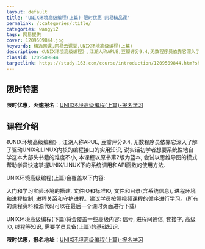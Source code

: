 ```yaml
---
layout: default
title: 'UNIX环境高级编程(上篇)-限时优惠-网易精品课'
permalink: /:categories/:title/
categories: wangyi2
tags: 网易提供
cover: 1209509844.jpg
keywords: 精选网课,网易云课堂,UNIX环境高级编程(上篇)
description: 《UNIX环境高级编程》,江湖人称APUE,豆瓣评分9.4,无数程序员依靠它深入了解了驱动UNIX和LINUX内核的编程
classid: 1209509844
targetlink: https://study.163.com/course/introduction/1209509844.htm?share=1&shareId=1025206652&utm_campaign=share&utm_medium=iphoneShare&utm_source=&utm_u=1025206652
---
```


## 限时特惠

**限时优惠，火速报名**：[UNIX环境高级编程(上篇)-报名学习](https://study.163.com/course/introduction/1209509844.htm?share=1&shareId=1025206652&utm_campaign=share&utm_medium=iphoneShare&utm_source=&utm_u=1025206652)

## 课程介绍

《UNIX环境高级编程》,  江湖人称APUE, 豆瓣评分9.4, 无数程序员依靠它深入了解了驱动UNIX和LINUX内核的编程接口的实用知识, 说实话初学者想要系统性地自学这本大部头书籍的难度不小, 本课程以原书第2版为蓝本, 尝试以思维导图的模式帮助学员快速掌握UNIX/LINUX下的系统调用和API函数的使用方法.



UNIX环境高级编程(上篇)会覆盖以下内容:

入门和学习实验环境的搭建, 文件IO和标准IO, 文件和目录(含系统信息), 进程环境和进程控制, 进程关系和守护进程。建议学员按照视频课程的循序进行学习。(所有的课程资料和源代码可以在最后一个课时页面进行下载)



UNIX环境高级编程(下篇)将会覆盖一些高级内容: 信号, 进程间通信, 套接字, 高级IO,  线程等知识, 需要学员具备(上篇)的基础知识.

**限时优惠，报名地址**：[UNIX环境高级编程(上篇)-报名学习](https://study.163.com/course/introduction/1209509844.htm?share=1&shareId=1025206652&utm_campaign=share&utm_medium=iphoneShare&utm_source=&utm_u=1025206652)

